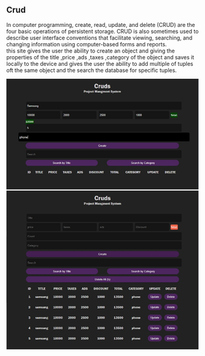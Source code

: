## Crud
In computer programming, create, read, update, and delete (CRUD) are the four basic operations of persistent storage. CRUD is also sometimes used to describe user interface conventions that facilitate viewing, searching, and changing information using computer-based forms and reports.
</br>
this site gives the user the ability to create an object and giving the properties of the title ,price ,ads ,taxes ,category of the object and saves it locally to the device and gives the user the ability to add multiple of tuples oft the same object and the search the database for specific tuples.

![Cruds site image](imgs/pic1.jpg)
![Cruds site image](imgs/pic2.jpg)